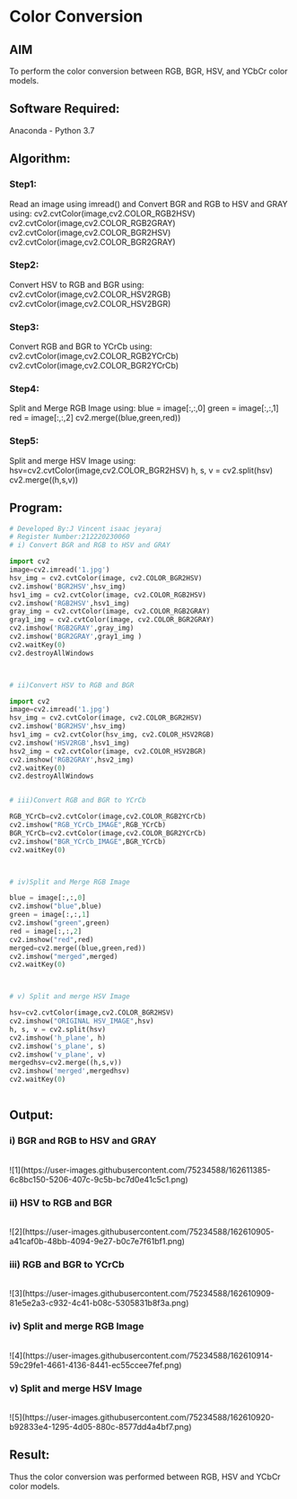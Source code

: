 # Color Conversion
## AIM
To perform the color conversion between RGB, BGR, HSV, and YCbCr color models.

## Software Required:
Anaconda - Python 3.7
## Algorithm:
### Step1:
Read an image using imread() and Convert BGR and RGB to HSV and GRAY using: cv2.cvtColor(image,cv2.COLOR_RGB2HSV) cv2.cvtColor(image,cv2.COLOR_RGB2GRAY) cv2.cvtColor(image,cv2.COLOR_BGR2HSV) cv2.cvtColor(image,cv2.COLOR_BGR2GRAY)
<br>

### Step2:
Convert HSV to RGB and BGR using: cv2.cvtColor(image,cv2.COLOR_HSV2RGB) cv2.cvtColor(image,cv2.COLOR_HSV2BGR)
<br>

### Step3:
Convert RGB and BGR to YCrCb using: cv2.cvtColor(image,cv2.COLOR_RGB2YCrCb) cv2.cvtColor(image,cv2.COLOR_BGR2YCrCb)
<br>

### Step4:
Split and Merge RGB Image using: blue = image[:,:,0] green = image[:,:,1] red = image[:,:,2] cv2.merge((blue,green,red))
<br>

### Step5:
 Split and merge HSV Image using: hsv=cv2.cvtColor(image,cv2.COLOR_BGR2HSV) h, s, v = cv2.split(hsv) cv2.merge((h,s,v))
<br>

## Program:
```python
# Developed By:J Vincent isaac jeyaraj
# Register Number:212220230060
# i) Convert BGR and RGB to HSV and GRAY

import cv2
image=cv2.imread('1.jpg')
hsv_img = cv2.cvtColor(image, cv2.COLOR_BGR2HSV)
cv2.imshow('BGR2HSV',hsv_img)
hsv1_img = cv2.cvtColor(image, cv2.COLOR_RGB2HSV)
cv2.imshow('RGB2HSV',hsv1_img)
gray_img = cv2.cvtColor(image, cv2.COLOR_RGB2GRAY)
gray1_img = cv2.cvtColor(image, cv2.COLOR_BGR2GRAY)
cv2.imshow('RGB2GRAY',gray_img)
cv2.imshow('BGR2GRAY',gray1_img )
cv2.waitKey(0)
cv2.destroyAllWindows



# ii)Convert HSV to RGB and BGR

import cv2
image=cv2.imread('1.jpg')
hsv_img = cv2.cvtColor(image, cv2.COLOR_BGR2HSV)
cv2.imshow('BGR2HSV',hsv_img)
hsv1_img = cv2.cvtColor(hsv_img, cv2.COLOR_HSV2RGB)
cv2.imshow('HSV2RGB',hsv1_img)
hsv2_img = cv2.cvtColor(image, cv2.COLOR_HSV2BGR)
cv2.imshow('RGB2GRAY',hsv2_img)
cv2.waitKey(0)
cv2.destroyAllWindows


# iii)Convert RGB and BGR to YCrCb

RGB_YCrCb=cv2.cvtColor(image,cv2.COLOR_RGB2YCrCb)
cv2.imshow("RGB_YCrCb_IMAGE",RGB_YCrCb)
BGR_YCrCb=cv2.cvtColor(image,cv2.COLOR_BGR2YCrCb)
cv2.imshow("BGR_YCrCb_IMAGE",BGR_YCrCb)
cv2.waitKey(0)



# iv)Split and Merge RGB Image

blue = image[:,:,0]
cv2.imshow("blue",blue)
green = image[:,:,1]
cv2.imshow("green",green)
red = image[:,:,2]
cv2.imshow("red",red)
merged=cv2.merge((blue,green,red))
cv2.imshow("merged",merged)
cv2.waitKey(0)



# v) Split and merge HSV Image

hsv=cv2.cvtColor(image,cv2.COLOR_BGR2HSV)
cv2.imshow("ORIGINAL HSV_IMAGE",hsv)
h, s, v = cv2.split(hsv)
cv2.imshow('h_plane', h)
cv2.imshow('s_plane', s)
cv2.imshow('v_plane', v)
mergedhsv=cv2.merge((h,s,v))
cv2.imshow('merged',mergedhsv)
cv2.waitKey(0)



```
## Output:
### i) BGR and RGB to HSV and GRAY
<br>
![1](https://user-images.githubusercontent.com/75234588/162611385-6c8bc150-5206-407c-9c5b-bc7d0e41c5c1.png)
<br>

### ii) HSV to RGB and BGR
<br>
![2](https://user-images.githubusercontent.com/75234588/162610905-a41caf0b-48bb-4094-9e27-b0c7e7f61bf1.png)
<br>

### iii) RGB and BGR to YCrCb
<br>
![3](https://user-images.githubusercontent.com/75234588/162610909-81e5e2a3-c932-4c41-b08c-5305831b8f3a.png)
<br>

### iv) Split and merge RGB Image
<br>
![4](https://user-images.githubusercontent.com/75234588/162610914-59c29fe1-4661-4136-8441-ec55ccee7fef.png)
<br>

### v) Split and merge HSV Image
<br>
![5](https://user-images.githubusercontent.com/75234588/162610920-b92833e4-1295-4d05-880c-8577dd4a4bf7.png)
<br>


## Result:
Thus the color conversion was performed between RGB, HSV and YCbCr color models.
